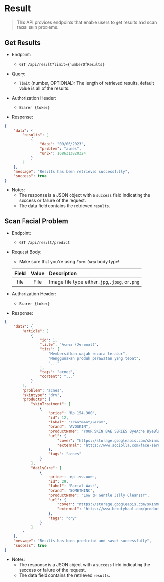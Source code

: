# Result

> This API provides endpoints that enable users to get results and scan facial skin problems.

## Get Results

* Endpoint:
    * `GET /api/result?limit={numberOfResults}`

* Query:
    * `limit` (number, OPTIONAL): The length of retrieved results, default value is all of the results.

* Authorization Header:
    * `Bearer {token}`

* Response:
```json
{
    "data": {
        "results": [
            {
                "date": "09/06/2023",
                "problem": "acnes",
                "unix": 1686313820324
            }
        ]
    },
    "message": "Results has been retrieved successfully",
    "success": true
}
```

* Notes:
    * The response is a JSON object with a `success` field indicating the success or failure of the request.
    * The data field contains the retrieved `results`.

## Scan Facial Problem

* Endpoint:
    * `GET /api/result/predict`

* Request Body:
    * Make sure that you're using `Form Data` body type!

    | **Field** | **Value** | **Description** |
    |:---:|:---:|:---|
    | file | File | Image file type either`.jpg`,`.jpeg`, or`.png` |

* Authorization Header:
    * `Bearer {token}`

* Response:
```json
{
    "data": {
        "article": [
            {
                "id": 1,
                "title": "Acnes (Jerawat)",
                "tips": [
                    "Membersihkan wajah secara teratur",
                    "Menggunakan produk perawatan yang tepat",
                    "..."
                ],
                "tags": "acnes",
                "content": "..."
            }
        ],
        "problem": "acnes",
        "skintype": "dry",
        "products": {
            "skinTreatment": [
                {
                    "price": "Rp 154.300",
                    "id": 12,
                    "label": "Treatment/Serum",
                    "brand": "AVOSKIN",
                    "productName": "YOUR SKIN BAE SERIES ByeAcne ByeBlackhead Salicylic Acid 2% + Zinc",
                    "url": {
                        "cover": "https://storage.googleapis.com/skinmate-api-product/skin-treatment/12.png",
                        "external": "https://www.sociolla.com/face-serum/52502-your-skin-bae-series-byeacne-byeblackhead-salicylic-acid-2-zinc"
                    },
                    "tags": "acnes"
                }
            ],
            "dailyCare": [
                {
                    "price": "Rp 199.000",
                    "id": 29,
                    "label": "Facial Wash",
                    "brand": "SOMETHINC",
                    "productName": "Low pH Gentle Jelly Cleanser",
                    "url": {
                        "cover": "https://storage.googleapis.com/skinmate-api-product/daily-care/29.png",
                        "external": "https://www.beautyhaul.com/product/detail/low-ph-gentle-jelly-cleanser"
                    },
                    "tags": "dry"
                }
            ]
        }
    },
    "message": "Results has been predicted and saved successfully",
    "success": true
}
```

* Notes:
    * The response is a JSON object with a `success` field indicating the success or failure of the request.
    * The data field contains the retrieved `results`.
